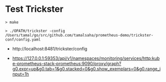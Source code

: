 # Test Trickster

```
> make

> ./OPATH/trickster -config /Users/tamal/go/src/github.com/tamalsaha/prometheus-demo/trickster-conf/config.yaml
```

- http://localhost:8481/trickster/config

- https://127.0.0.1:59353/api/v1/namespaces/monitoring/services/http:kube-prometheus-stack-prometheus:9090/proxy/graph?g0.expr=up&g0.tab=1&g0.stacked=0&g0.show_exemplars=0&g0.range_input=1h

